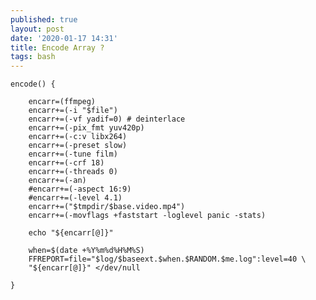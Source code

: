 ```yaml
---
published: true
layout: post
date: '2020-01-17 14:31'
title: Encode Array ?
tags: bash 
---
```

    encode() {

        encarr=(ffmpeg)
        encarr+=(-i "$file")
        encarr+=(-vf yadif=0) # deinterlace
        encarr+=(-pix_fmt yuv420p)
        encarr+=(-c:v libx264)
        encarr+=(-preset slow)
        encarr+=(-tune film)
        encarr+=(-crf 18)
        encarr+=(-threads 0)
        encarr+=(-an)
        #encarr+=(-aspect 16:9)
        #encarr+=(-level 4.1)
        encarr+=("$tmpdir/$base.video.mp4")
        encarr+=(-movflags +faststart -loglevel panic -stats)

        echo "${encarr[@]}"

        when=$(date +%Y%m%d%H%M%S)
        FFREPORT=file="$log/$baseext.$when.$RANDOM.$me.log":level=40 \
        "${encarr[@]}" </dev/null

    }
